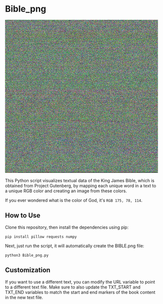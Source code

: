 # Bible_png
![Screenshot](BIBLE.png)

This Python script visualizes textual data of the King James Bible, which is obtained from Project Gutenberg, by mapping each unique word in a text to a unique RGB color and creating an image from these colors. 

If you ever wondered what is the color of God, it's `RGB 175, 78, 114`.

## How to Use
Clone this repository, then install the dependencies using pip:
```
pip install pillow requests numpy
```
Next, just run the script, it will automatically create the BIBLE.png file:
```
python3 Bible_png.py
```

## Customization
If you want to use a different text, you can modify the URL variable to point to a different text file. Make sure to also update the TXT_START and TXT_END variables to match the start and end markers of the book content in the new text file.
